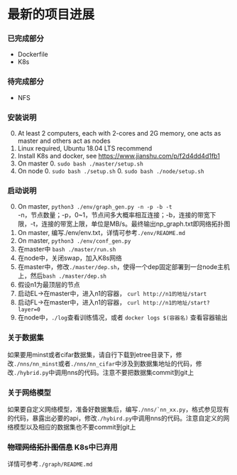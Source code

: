 # 最新的项目进展
### 已完成部分
- Dockerfile
- K8s
### 待完成部分
- NFS
### 安装说明
0. At least 2 computers, each with 2-cores and 2G memory, one acts as master and others act as nodes
0. Linux required, Ubuntu 18.04 LTS recommend
0. Install K8s and docker, see https://www.jianshu.com/p/f2d4dd4d1fb1
0. On master
    0. ```sudo bash ./master/setup.sh```
0. On node
    0. ```sudo bash ./setup.sh```
    0. ```sudo bash ./node/setup.sh```
### 启动说明
0. On master, ```python3 ./env/graph_gen.py -n -p -b -t```  
    -n，节点数量；-p，0~1，节点间多大概率相互连接；-b，连接的带宽下限，-t，连接的带宽上限，单位是MB/s。最终输出np_graph.txt即网络拓扑图  
0. On master, 编写./env/env.txt，详情可参考```./env/README.md```  
0. On master, ```python3 ./env/conf_gen.py```  
0. 在master中 ```bash ./master/run.sh```  
0. 在node中，关闭swap，加入K8s网络  
0. 在master中，修改```./master/dep.sh```，使得一个dep固定部署到一台node主机上，然后```bash ./master/dep.sh```  
0. 假设n1为最顶层的节点  
0. 启动EL->在master中，进入n1的容器， ```curl http://n1的地址/start```  
0. 启动FL->在master中，进入n1的容器， ```curl http://n1的地址/start?layer=0```  
0. 在node中，```./log```查看训练情况，或者 ```docker logs $(容器名)``` 查看容器输出  
### 关于数据集
如果要用minst或者cifar数据集，请自行下载到etree目录下，修改```./nns/nn_minst```或者```./nns/nn_cifar```中涉及到数据集地址的代码，修改```./hybrid.py```中调用nns的代码。注意不要把数据集commit到git上
### 关于网络模型
如果要自定义网络模型，准备好数据集后，编写```./nns/`nn_xx.py```，格式参见现有的代码，暴露出必要的api，修改```./hybird.py```中调用nns的代码。注意自定义的网络模型以及相应的数据集也不要commit到git上
### ~~物理网络拓扑图信息~~ K8s中已弃用
详情可参考`./graph/README.md`
